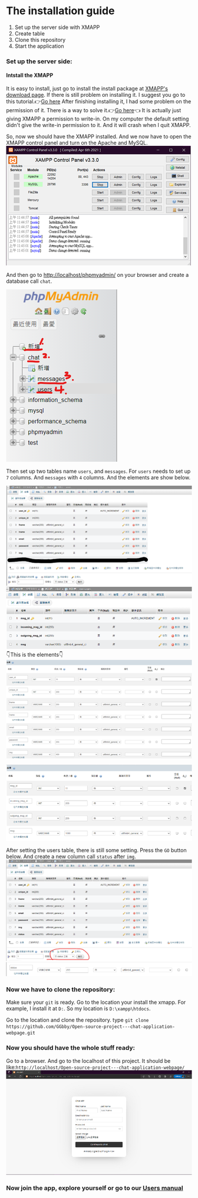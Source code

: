 # The installation guide

1. Set up the server side with XMAPP
2. Create table
3. Clone this repository
4. Start the application

### Set up the server side:
#### Intstall the XMAPP
It is easy to install, just go to install the install package at [XMAPP's download page](https://www.apachefriends.org/zh_tw/download.html).
If there is still problem on installing it. I suggest you go to this tutorial.👉[Go here](https://www.youtube.com/watch?v=BJx4eknf7jM&list=PLwIFDX7xv6k0DFTPpu1wTr8cuc2VC91bW
) 
After finishing installing it, I had some problem on the permission of it. There is a way to solve it.👉[Go here](https://errerrors.blogspot.com/2018/11/how-to-fix-cannot-create-file-xampp-control-ini.html)👈 It is actually just giving XMAPP a permission to write-in. On my computer the default setting didn't give the write-in permission to it. And it will crash when I quit XMAPP.

So, now we should have the XMAPP installed. And we now have to open the XMAPP control panel and turn on the Apache and MySQL.
![](https://github.com/GGbby/Open-source-project---chat-application-webpage/blob/main/chatapp/manuals/directory/pic/xmapp1.png)

And then go to [http://localhost/phpmyadmin/](http://localhost/phpmyadmin/) on your browser and create a database call ```chat```.

![](https://github.com/GGbby/Open-source-project---chat-application-webpage/blob/main/chatapp/manuals/directory/pic/dbimg1.png)


Then set up two tables name ```users```, and ```messages```. For ```users``` needs to set up `7` columns. And ```messages``` with `4` columns. And the elements are show below.

![](https://github.com/GGbby/Open-source-project---chat-application-webpage/blob/main/chatapp/manuals/directory/pic/dbimg2.png)
![](https://github.com/GGbby/Open-source-project---chat-application-webpage/blob/main/chatapp/manuals/directory/pic/dbimg3.png)
👇This is the elements👇
![](https://github.com/GGbby/Open-source-project---chat-application-webpage/blob/main/chatapp/manuals/directory/pic/dbimg5.png)

![](https://github.com/GGbby/Open-source-project---chat-application-webpage/blob/main/chatapp/manuals/directory/pic/dbimg7.png)

After setting the users table, there is still some setting. Press the ```GO``` button below. And create a new column call `status` after `img`. 
![](https://github.com/GGbby/Open-source-project---chat-application-webpage/blob/main/chatapp/manuals/directory/pic/dbimg4.png)
![](https://github.com/GGbby/Open-source-project---chat-application-webpage/blob/main/chatapp/manuals/directory/pic/dbimg6.png)


### Now we have to clone the repository:
Make sure your `git` is ready. Go to the location your install the xmapp.
For example, I install it at `D:`. So my location is `D:\xampp\htdocs`.

Go to the location and clone the repository.
type `git clone https://github.com/GGbby/Open-source-project---chat-application-webpage.git`

### Now you should have the whole stuff ready:
Go to a browser. And go to the localhost of this project. It should be like:`http://localhost/Open-source-project---chat-application-webpage/`
![](https://github.com/GGbby/Open-source-project---chat-application-webpage/blob/main/chatapp/manuals/directory/pic/onb1.png)

### Now join the app, explore yourself or go to our [Users manual](https://github.com/GGbby/Open-source-project---chat-application-webpage/blob/67eb2ecc164b802cd182967bbc31c29ab38fecf4/chatapp/manuals/directory/Users%20manual.md)